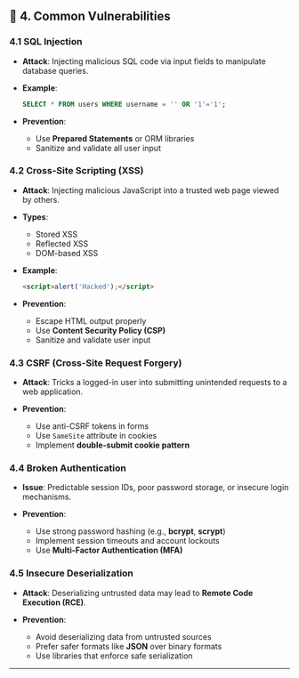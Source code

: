 ## 🧨 4. Common Vulnerabilities

### 4.1 SQL Injection

* **Attack**: Injecting malicious SQL code via input fields to manipulate database queries.
* **Example**:

  ```sql
  SELECT * FROM users WHERE username = '' OR '1'='1';
  ```
* **Prevention**:

  * Use **Prepared Statements** or ORM libraries
  * Sanitize and validate all user input

### 4.2 Cross-Site Scripting (XSS)

* **Attack**: Injecting malicious JavaScript into a trusted web page viewed by others.
* **Types**:

  * Stored XSS
  * Reflected XSS
  * DOM-based XSS
* **Example**:

  ```html
  <script>alert('Hacked');</script>
  ```
* **Prevention**:

  * Escape HTML output properly
  * Use **Content Security Policy (CSP)**
  * Sanitize and validate user input

### 4.3 CSRF (Cross-Site Request Forgery)

* **Attack**: Tricks a logged-in user into submitting unintended requests to a web application.
* **Prevention**:

  * Use anti-CSRF tokens in forms
  * Use `SameSite` attribute in cookies
  * Implement **double-submit cookie pattern**

### 4.4 Broken Authentication

* **Issue**: Predictable session IDs, poor password storage, or insecure login mechanisms.
* **Prevention**:

  * Use strong password hashing (e.g., **bcrypt**, **scrypt**)
  * Implement session timeouts and account lockouts
  * Use **Multi-Factor Authentication (MFA)**

### 4.5 Insecure Deserialization

* **Attack**: Deserializing untrusted data may lead to **Remote Code Execution (RCE)**.
* **Prevention**:

  * Avoid deserializing data from untrusted sources
  * Prefer safer formats like **JSON** over binary formats
  * Use libraries that enforce safe serialization

---
